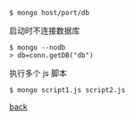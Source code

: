 ```
$ mongo host/port/db  
```

启动时不连接数据库  
```
$ mongo --nodb
> db=conn.getDB("db")
```

执行多个 js 脚本  
```
$ mongo script1.js script2.js
```

[back](../1.md)  